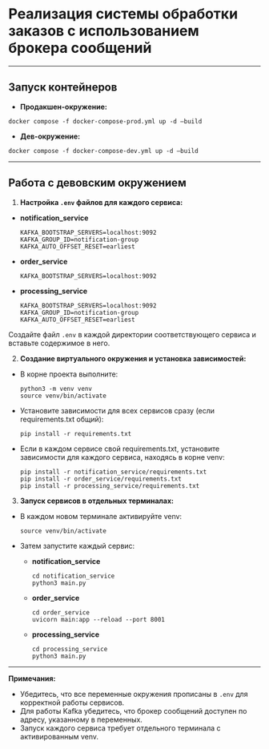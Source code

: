 # Реализация системы обработки заказов с использованием брокера сообщений

---

## Запуск контейнеров

- **Продакшен-окружение:**

```
docker compose -f docker-compose-prod.yml up -d –build
```

- **Дев-окружение:**

```
docker compose -f docker-compose-dev.yml up -d –build
```


---

## Работа с девовским окружением

1. **Настройка `.env` файлов для каждого сервиса:**

 - **notification_service**
   ```
   KAFKA_BOOTSTRAP_SERVERS=localhost:9092
   KAFKA_GROUP_ID=notification-group
   KAFKA_AUTO_OFFSET_RESET=earliest
   ```
   
 - **order_service**
   ```
   KAFKA_BOOTSTRAP_SERVERS=localhost:9092
   ```

 - **processing_service**
   ```
   KAFKA_BOOTSTRAP_SERVERS=localhost:9092
   KAFKA_GROUP_ID=notification-group
   KAFKA_AUTO_OFFSET_RESET=earliest
   ```

 Создайте файл `.env` в каждой директории соответствующего сервиса и вставьте содержимое в него.

2. **Создание виртуального окружения и установка зависимостей:**

 - В корне проекта выполните:

   ```
   python3 -m venv venv
   source venv/bin/activate
   ```

 - Установите зависимости для всех сервисов сразу (если requirements.txt общий):

   ```
   pip install -r requirements.txt
   ```

 - Если в каждом сервисе свой requirements.txt, установите зависимости для каждого сервиса, находясь в корне venv:

   ```
   pip install -r notification_service/requirements.txt
   pip install -r order_service/requirements.txt
   pip install -r processing_service/requirements.txt
   ```

3. **Запуск сервисов в отдельных терминалах:**

 - В каждом новом терминале активируйте venv:
 
   ```
   source venv/bin/activate
   ```

 - Затем запустите каждый сервис:

   - **notification_service**
     ```
     cd notification_service
     python3 main.py
     ```

   - **order_service**
     ```
     cd order_service
     uvicorn main:app --reload --port 8001
     ```

   - **processing_service**
     ```
     cd processing_service
     python3 main.py
     ```

---

**Примечания:**
- Убедитесь, что все переменные окружения прописаны в `.env` для корректной работы сервисов.
- Для работы Kafka убедитесь, что брокер сообщений доступен по адресу, указанному в переменных.
- Запуск каждого сервиса требует отдельного терминала с активированным venv.
